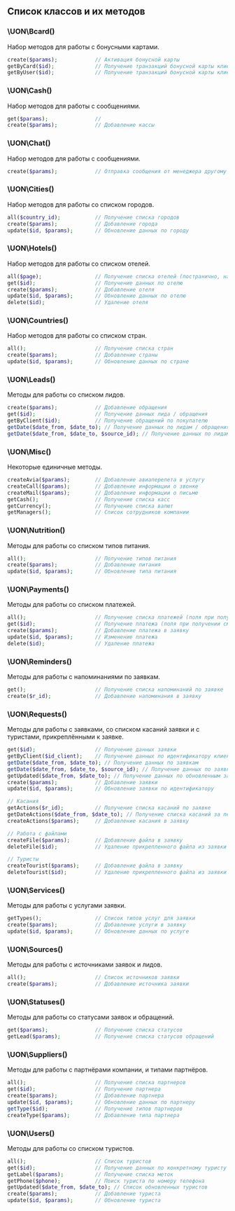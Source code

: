 ## Список классов и их методов

### \UON\Bcard()

Набор методов для работы с бонусными картами.

```php
create($params);            // Активация бонусной карты
getByCard($id);             // Получение транзакций бонусной карты клиента (по ID карты)
getByUser($id);             // Получение транзакций бонусной карты клиента (по ID клиента)
```

### \UON\Cash()

Набор методов для работы с сообщениями.

```php
get($params);               //
create($params);            // Добавление кассы
```

### \UON\Chat()

Набор методов для работы с сообщениями.

```php
create($params);            // Отправка сообщения от менеджера другому менеджеру или туристу
```

### \UON\Cities()

Набор методов для работы со списком городов.

```php
all($country_id);           // Получение списка городов
create($params);            // Добавление города
update($id, $params);       // Обновление данных по городу
```

### \UON\Hotels()

Набор методов для работы со списком отелей.

```php
all($page);                 // Получение списка отелей (постранично, на каждой странице 100 отелей)
get($id);                   // Получение данных по отелю
create($params);            // Добавление отеля
update($id, $params);       // Обновление данных по отелю
delete($id);                // Удаление отеля
```

### \UON\Countries()

Набор методов для работы со списком стран.

```php
all();                      // Получение списка стран
create($params);            // Добавление страны
update($id, $params);       // Обновление данных по стране
```

### \UON\Leads()

Методы для работы со списком лидов.

```php
create($params);            // Добавление обращения
get($id);                   // Получение данных лида / обращения
getByClient($id);           // Получение обращений по покупателю
getDate($date_from, $date_to); // Получение данных по лидам / обращениям
getDate($date_from, $date_to, $source_id); // Получение данных по лидам / обращениям согласно источнику
```

### \UON\Misc()

Некоторые единичные методы.

```php
createAvia($params);        // Добавление авиаперелета в услугу
createCall($params);        // Добавление информации о звонке
createMail($params);        // Добавление информации о письме
getCash();                  // Получение списка касс
getCurrency();              // Получение списка валют
getManagers();              // Список сотрудников компании
```

### \UON\Nutrition()

Методы для работы со списком типов питания.

```php
all();                      // Получение типов питания
create($params);            // Добавление питания
update($id, $params);       // Обновление типа питания
```

### \UON\Payments()

Методы для работы со списком платежей.

```php
all();                      // Получение списка платежей (поля при получении см. /payment/create)
get($id);                   // Получение платежа (поля при получении см. /payment/create)
create($params);            // Добавление платежа в заявку
update($id, $params);       // Изменение платежа
delete($id);                // Удаление платежа
```

### \UON\Reminders()

Методы для работы с напоминаниями по заявкам.

```php
get();                      // Получение списка напоминаний по заявке
create($r_id);              // Добавление напоминания в заявку
```

### \UON\Requests()

Методы для работы с заявками, со списком касаний заявки и с туристами, прикреплёнными к заявке.

```php
get($id);                   // Получение данных заявки
getByClient($id_client);    // Получение данных по идентификатору клиента
getDate($date_from, $date_to); // Получение данных по заявкам
getDate($date_from, $date_to, $source_id); // Получение данных по заявкам согласно источнику
getUpdated($date_from, $date_to); // Получение данных по обновленным заявкам
create($params);            // Добавление заявки
update($id, $params);       // Обновление заявки по идентификатору

// Касания
getActions($r_id);          // Получение списка касаний по заявке
getDateActions($date_from, $date_to); // Получение списка касаний за период
createActions($params);     // Добавление касания в заявку

// Работа с файлами
createFile($params);        // Добавление файла в заявку
deleteFile($id);            // Удаление прикрепленного файла из заявки

// Туристы
createTourist($params);     // Добавление файла в заявку
deleteTourist($id);         // Удаление прикрепленного файла из заявки
```

### \UON\Services()

Методы для работы с услугами заявки.

```php
getTypes();                 // Список типов услуг для заявки
create($params);            // Добавление услуги в заявку
update($id, $params);       // Обновление данных по услуге
```

### \UON\Sources()

Методы для работы с источниками заявок и лидов.

```php
all();                      // Список источников заявки
create($params);            // Добавление источника заявки
```

### \UON\Statuses()

Методы для работы со статусами заявок и обращений.

```php
get($params);               // Получение списка статусов
getLead($params);           // Получение списка статусов обращений
```

### \UON\Suppliers()

Методы для работы с партнёрами компании, и типами партнёров.

```php
all();                      // Получение списка партнеров
get($id);                   // Получение партнера
create($params);            // Добавление партнера
update($id, $params);       // Обновление данных по партнеру
getType($id);               // Получение типов партнеров
createType($params);        // Добавление типа партнера
```

### \UON\Users()

Методы для работы со списком туристов.

```php
all();                      // Список туристов
get($id);                   // Получение данных по конкретному туристу
getLabel($params);          // Получение списка меток
getPhone($phone);           // Поиск туриста по номеру телефона
getUpdated($date_from, $date_to); // Список обновленных туристов
create($params);            // Добавление туриста
update($id, $params);       // Обновление туриста
```
